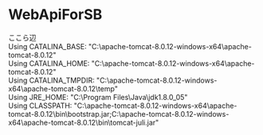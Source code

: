 WebApiForSB
===========
ここら辺<br />
Using CATALINA_BASE:   "C:\apache-tomcat-8.0.12-windows-x64\apache-tomcat-8.0.12"<br />
Using CATALINA_HOME:   "C:\apache-tomcat-8.0.12-windows-x64\apache-tomcat-8.0.12"<br />
Using CATALINA_TMPDIR: "C:\apache-tomcat-8.0.12-windows-x64\apache-tomcat-8.0.12\temp"<br />
Using JRE_HOME:        "C:\Program Files\Java\jdk1.8.0_05"<br />
Using CLASSPATH:       "C:\apache-tomcat-8.0.12-windows-x64\apache-tomcat-8.0.12\bin\bootstrap.jar;C:\apache-tomcat-8.0.12-windows-x64\apache-tomcat-8.0.12\bin\tomcat-juli.jar"<br />
